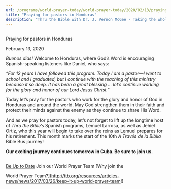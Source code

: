 ```yaml
---
url: /programs/world-prayer-today/world-prayer-today/2020/02/13/praying-for-pastors-in-honduras
title: "Praying for pastors in Honduras"
description: "Thru the Bible with Dr. J. Vernon McGee - Taking the whole Word to the whole world"
---
```







## 
 Praying for pastors in Honduras


February 13, 2020




*Buenos dias!* Welcome to Honduras, where God’s Word is encouraging Spanish-speaking listeners like Daniel, who says:


*“For 12 years I have followed this program. Today I am a pastor—I went to school and I graduated, but I continue with the teaching of this ministry because it so deep. It has been a great blessing … let’s continue working for the glory and honor of our Lord Jesus Christ.”*


Today let’s pray for the pastors who work for the glory and honor of God in Honduras and around the world. May God strengthen them in their faith and protect their minds against the enemy as they continue to share His Word.


And as we pray for pastors today, let’s not forget to lift up the longtime host of *Thru the Bible’s* Spanish programs, Lemuel Larrosa, as well as Jehiel Ortiz, who this year will begin to take over the reins as Lemuel prepares for his retirement. This month marks the start of the 10th *A Través de la Biblia* Bible Bus journey!


**Our exciting journey continues tomorrow in Cuba. Be sure to join us.**







## 




[Be Up to Date](http://feeds.feedburner.com/WorldPrayerToday "World Prayer Today RSS Feed")
Join our World Prayer Team
[Why join the  

World Prayer Team?](http://ttb.org/resources/articles-news/news/2017/03/26/keep-it-up-world-prayer-team!)




